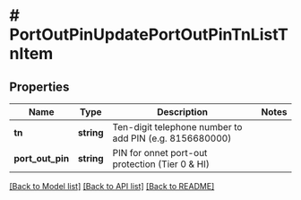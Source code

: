# # PortOutPinUpdatePortOutPinTnListTnItem

## Properties

Name | Type | Description | Notes
------------ | ------------- | ------------- | -------------
**tn** | **string** | Ten-digit telephone number to add PIN (e.g. 8156680000) |
**port_out_pin** | **string** | PIN for onnet port-out protection (Tier 0 &amp; HI) |

[[Back to Model list]](../../README.md#models) [[Back to API list]](../../README.md#endpoints) [[Back to README]](../../README.md)
